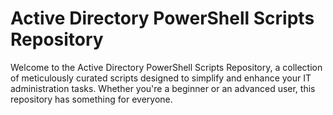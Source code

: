 # Active Directory PowerShell Scripts Repository

Welcome to the Active Directory PowerShell Scripts Repository, a collection of meticulously curated scripts designed to simplify and enhance your IT administration tasks. Whether you're a beginner or an advanced user, this repository has something for everyone.
